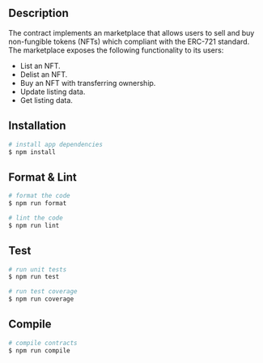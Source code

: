 ## Description

The contract implements an marketplace that allows users to sell and buy non-fungible tokens (NFTs) which
compliant with the ERC-721 standard. The marketplace exposes the following functionality to its users:

-   List an NFT.
-   Delist an NFT.
-   Buy an NFT with transferring ownership.
-   Update listing data.
-   Get listing data.

## Installation

```bash
# install app dependencies
$ npm install
```

## Format & Lint

```bash
# format the code
$ npm run format

# lint the code
$ npm run lint
```

## Test

```bash
# run unit tests
$ npm run test

# run test coverage
$ npm run coverage
```

## Compile

```bash
# compile contracts
$ npm run compile
```
